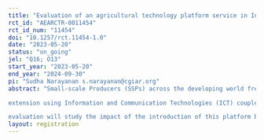 ```yaml
---
title: "Evaluation of an agricultural technology platform service in India"
rct_id: "AEARCTR-0011454"
rct_id_num: "11454"
doi: "10.1257/rct.11454-1.0"
date: "2023-05-20"
status: "on_going"
jel: "Q16; O13"
start_year: "2023-05-20"
end_year: "2024-09-30"
pi: "Sudha Narayanan s.narayanan@cgiar.org"
abstract: "Small-scale Producers (SSPs) across the developing world frequently lack access to reliable information and extension, crucial for prolonged increases in farm productivity and income. In regions such as South Asia, farmer land holdings are generally small, so that increasing SSP incomes requires sustainable augmentation of farm productivity. In the absence of opportunities to consolidate farm holdings, productivity increases and diversification into high value cash crops are widely regarded as key drivers of small farmer incomes. New forms of
extension using Information and Communication Technologies (ICT) coupled with remote sensing data have emerged as promising interventions that may help to sustainably increase farmer productivity and aid transition to higher value crops. This project aims to evaluate one such innovation in agricultural extension with the potential to improve efficiency and surplus for stakeholders - a proprietary digital platform that provide SSPs with farming advice and facilitate two-way communication to address farmer- and crop-specific concerns. Our
evaluation will study the impact of the introduction of this platform by one client on soybean farmers in Maharashtra, India. We use a stratified clustered randomized controlled trial with two arms, treatment and control, to assess impacts on our outcomes of interest, which include (among others) knowledge and adoption of recommended practices, information seeking, agricultural yields, costs and profits, prices and storage behavior. We also study spillover effects on farmers in the same areas who are not linked with the client, but who might benefit indirectly from this intervention. In addition, we conduct nested experiments relating to measurement error in survey data, recall bias and expectations."
layout: registration
---
```


